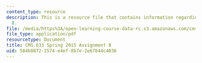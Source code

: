 ```yaml
---
content_type: resource
description: This is a resource file that contains information regarding assignment
  8.
file: /media/https%3A/open-learning-course-data-rc.s3.amazonaws.com/cms-633-digital-humanities-spring-2015/584b88722574e4ef8b7e2e67644c4036_MITCMS_633S15_Assignment8.pdf
file_type: application/pdf
resourcetype: Document
title: CMS.633 Spring 2015 Assignment 8
uid: 584b8872-2574-e4ef-8b7e-2e67644c4036
---
```

